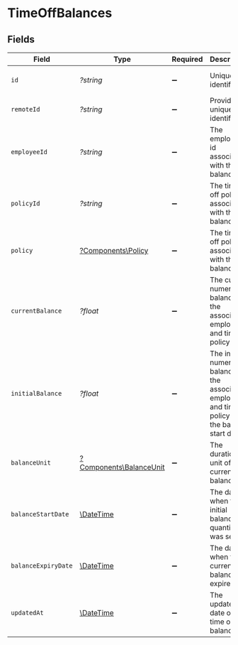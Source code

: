 # TimeOffBalances


## Fields

| Field                                                                                                    | Type                                                                                                     | Required                                                                                                 | Description                                                                                              | Example                                                                                                  |
| -------------------------------------------------------------------------------------------------------- | -------------------------------------------------------------------------------------------------------- | -------------------------------------------------------------------------------------------------------- | -------------------------------------------------------------------------------------------------------- | -------------------------------------------------------------------------------------------------------- |
| `id`                                                                                                     | *?string*                                                                                                | :heavy_minus_sign:                                                                                       | Unique identifier                                                                                        | 8187e5da-dc77-475e-9949-af0f1fa4e4e3                                                                     |
| `remoteId`                                                                                               | *?string*                                                                                                | :heavy_minus_sign:                                                                                       | Provider's unique identifier                                                                             | 8187e5da-dc77-475e-9949-af0f1fa4e4e3                                                                     |
| `employeeId`                                                                                             | *?string*                                                                                                | :heavy_minus_sign:                                                                                       | The employee id associated with this balance                                                             | cx280928937                                                                                              |
| `policyId`                                                                                               | *?string*                                                                                                | :heavy_minus_sign:                                                                                       | The time off policy id associated with this balance                                                      | cx280928937                                                                                              |
| `policy`                                                                                                 | [?Components\Policy](../../Models/Components/Policy.md)                                                  | :heavy_minus_sign:                                                                                       | The time off policy associated with this balance                                                         |                                                                                                          |
| `currentBalance`                                                                                         | *?float*                                                                                                 | :heavy_minus_sign:                                                                                       | The current numeric balance for the associated employee and time off policy                              | 8                                                                                                        |
| `initialBalance`                                                                                         | *?float*                                                                                                 | :heavy_minus_sign:                                                                                       | The initial numeric balance for the associated employee and time off policy as of the balance start date | 8                                                                                                        |
| `balanceUnit`                                                                                            | [?Components\BalanceUnit](../../Models/Components/BalanceUnit.md)                                        | :heavy_minus_sign:                                                                                       | The duration unit of the current balance                                                                 | hours                                                                                                    |
| `balanceStartDate`                                                                                       | [\DateTime](https://www.php.net/manual/en/class.datetime.php)                                            | :heavy_minus_sign:                                                                                       | The date of when the initial balance quantity was set                                                    | 2021-01-01T01:01:01.000Z                                                                                 |
| `balanceExpiryDate`                                                                                      | [\DateTime](https://www.php.net/manual/en/class.datetime.php)                                            | :heavy_minus_sign:                                                                                       | The date of when the current balance expires                                                             | 2021-01-01T01:01:01.000Z                                                                                 |
| `updatedAt`                                                                                              | [\DateTime](https://www.php.net/manual/en/class.datetime.php)                                            | :heavy_minus_sign:                                                                                       | The updated_at date of this time off balance                                                             | 2021-01-01T01:01:01.000Z                                                                                 |